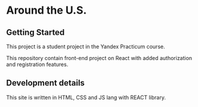 # Around the U.S.

## Getting Started

This project is a student project in the Yandex Practicum course.

This repository contain front-end project on React with added authorization and registration features.


## Development details

This site is written in HTML, CSS and JS lang with REACT library.